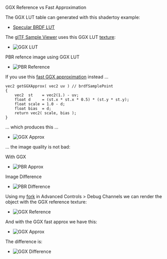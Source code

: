 GGX Reference vs Fast Approximation

The GGX LUT table can generated with this shadertoy example:
* [Specular BRDF LUT](https://www.shadertoy.com/view/3lXXDB)

The [glTF Sample Viewer](https://github.com/KhronosGroup/glTF-Sample-Viewer) uses this GGX LUT [texture](https://github.com/KhronosGroup/glTF-Sample-Viewer/blob/master/assets/images/lut_ggx.png):
* ![GGX LUT](pics/lut_ggx.png)

PBR refence image using GGX LUT
* ![PBR Reference](pics/1_pbr_reference.png)

If you use this [fast GGX approximation](https://github.com/KhronosGroup/glTF-Sample-Viewer/commit/5b408c6fbf56253b12083d7048f444951f1f01af) instead ...
```
vec2 getGGXApprox( vec2 uv ) // brdfSamplePoint
{
    vec2  st    = vec2(1.) - uv;
    float d     = (st.x * st.x * 0.5) * (st.y * st.y);
    float scale = 1.0 - d;
    float bias  = d;
    return vec2( scale, bias );
}
```

... which produces this ...
* ![GGX Approx](pics/texture_ggx_approx.png)

... the image quality is not bad:

With GGX 
* ![PBR Approx](pics/1_pbr_approx.png)

Image Difference
* ![PBR Difference](pics/1_pbr_difference.png)

Using my [fork](https://github.com/PtolemyLinden/glTF-Sample-Viewer/tree/cleanup_ggx) in Advanced Controls > Debug Channels we can render the object with the GGX reference texture:
* ![GGX Reference](pics/2_ggx_reference.png)

And with the GGX fast approx we have this:
* ![GGX Approx](pics/2_ggx_approx.png)

The difference is:
* ![GGX Difference](pics/2_ggx_difference.png)


